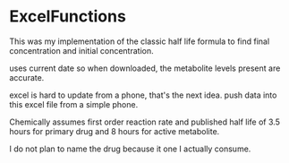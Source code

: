 # ExcelFunctions

This was my implementation of the classic half life
formula to find final concentration and initial concentration.

uses current date so when downloaded, the metabolite levels present are accurate.

excel is hard to update from a phone, that's the next idea. push data into this excel file from a simple phone.

Chemically assumes first order reaction rate and published half life of 3.5 hours for primary drug and 8 hours for active metabolite.

I do not plan to name the drug because it one I actually consume.
